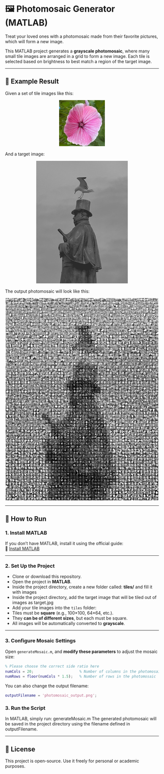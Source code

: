 # 🖼️ Photomosaic Generator (MATLAB)

Treat your loved ones with a photomosaic made from their favorite pictures, which will form a new image.

This MATLAB project generates a **grayscale photomosaic**, where many small tile images are arranged in a grid to form a new image. 
Each tile is selected based on brightness to best match a region of the target image.

---

## 🧩 Example Result

Given a set of tile images like this:

<p align="center">
  <img src="tileExample.jpg" alt="Tile Example" width="150"/>
</p>

And a target image:

<p align="center">
  <img src="target.jpg" alt="Target Image" width="300"/>
</p>

The output photomosaic will look like this:

<p align="center">
  <img src="photomosaic_output.png" alt="Photomosaic Output" width="500"/>
</p>

---

## 🚀 How to Run

### 1. Install MATLAB

If you don’t have MATLAB, install it using the official guide:  
🔗 [Install MATLAB](https://se.mathworks.com/help/install/ug/install-products-with-internet-connection.html)

---

### 2. Set Up the Project

- Clone or download this repository.
- Open the project in **MATLAB**.
- Inside the project directory, create a new folder called: **tiles/** and fill it with images
- Inside the project directory, add the target image that will be tiled out of images as target.jpg
- Add your tile images into the `tiles` folder:
- Tiles must be **square** (e.g., 100×100, 64×64, etc.).
- They **can be of different sizes**, but each must be square.
- All images will be automatically converted to **grayscale**.

---

### 3. Configure Mosaic Settings

Open `generateMosaic.m`, and **modify these parameters** to adjust the mosaic size:

```matlab
% Please choose the correct side ratio here
numCols = 20;                     % Number of columns in the photomosaic
numRows = floor(numCols * 1.5);   % Number of rows in the photomosaic
```

You can also change the output filename:

```matlab
outputFilename = 'photomosaic_output.png';
```

### 3.  Run the Script

In MATLAB, simply run: generateMosaic.m
The generated photomosaic will be saved in the project directory using the filename defined in outputFilename.

---

## 📜 License
This project is open-source. Use it freely for personal or academic purposes.
